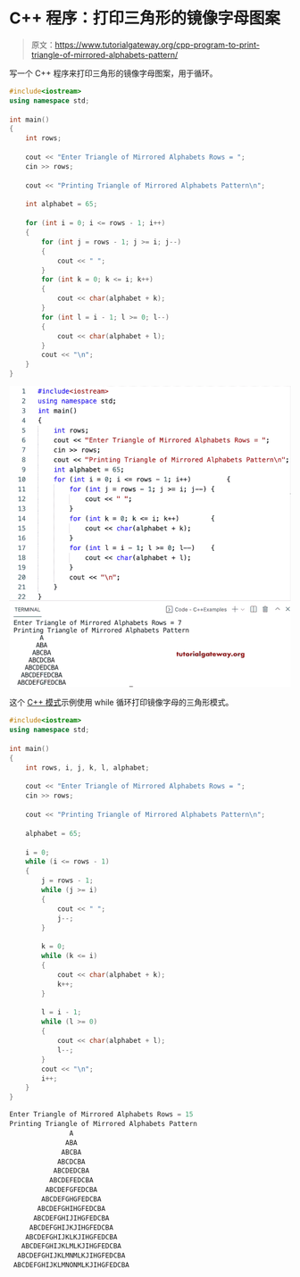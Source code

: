 # C++ 程序：打印三角形的镜像字母图案

> 原文：<https://www.tutorialgateway.org/cpp-program-to-print-triangle-of-mirrored-alphabets-pattern/>

写一个 C++ 程序来打印三角形的镜像字母图案，用于循环。

```cpp
#include<iostream>
using namespace std;

int main()
{
	int rows;

	cout << "Enter Triangle of Mirrored Alphabets Rows = ";
	cin >> rows;

	cout << "Printing Triangle of Mirrored Alphabets Pattern\n";

	int alphabet = 65;

	for (int i = 0; i <= rows - 1; i++)
	{
		for (int j = rows - 1; j >= i; j--)
		{
			cout << " ";
		}
		for (int k = 0; k <= i; k++)
		{
			cout << char(alphabet + k);
		}
		for (int l = i - 1; l >= 0; l--)
		{
			cout << char(alphabet + l);
		}
		cout << "\n";
	}
}
```

![C++ Program to Print Triangle of Mirrored Alphabets Pattern](img/03626815e1a01bc5f55465a6067de1f1.png)

这个 [C++ 模式](https://www.tutorialgateway.org/cpp-programs/)示例使用 while 循环打印镜像字母的三角形模式。

```cpp
#include<iostream>
using namespace std;

int main()
{
	int rows, i, j, k, l, alphabet;

	cout << "Enter Triangle of Mirrored Alphabets Rows = ";
	cin >> rows;

	cout << "Printing Triangle of Mirrored Alphabets Pattern\n";

	alphabet = 65;

	i = 0;
	while (i <= rows - 1)
	{
		j = rows - 1;
		while (j >= i)
		{
			cout << " ";
			j--;
		}

		k = 0;
		while (k <= i)
		{
			cout << char(alphabet + k);
			k++;
		}

		l = i - 1;
		while (l >= 0)
		{
			cout << char(alphabet + l);
			l--;
		}
		cout << "\n";
		i++;
	}
}
```

```cpp
Enter Triangle of Mirrored Alphabets Rows = 15
Printing Triangle of Mirrored Alphabets Pattern
               A
              ABA
             ABCBA
            ABCDCBA
           ABCDEDCBA
          ABCDEFEDCBA
         ABCDEFGFEDCBA
        ABCDEFGHGFEDCBA
       ABCDEFGHIHGFEDCBA
      ABCDEFGHIJIHGFEDCBA
     ABCDEFGHIJKJIHGFEDCBA
    ABCDEFGHIJKLKJIHGFEDCBA
   ABCDEFGHIJKLMLKJIHGFEDCBA
  ABCDEFGHIJKLMNMLKJIHGFEDCBA
 ABCDEFGHIJKLMNONMLKJIHGFEDCBA
```